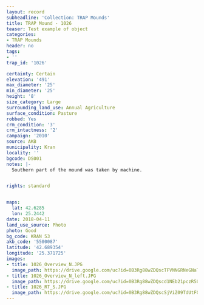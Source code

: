 ```yaml
---
layout: record
subheadline: 'Collection: TRAP Mounds'
title: TRAP Mound - 1026
teaser: Test example of object
categories:
- TRAP Mounds
header: no
tags:
- ''
trap_id: '1026'

certainty: Certain
elevation: '491'
max_diameter: '25'
min_diameter: '25'
height: '8'
size_category: Large
surrounding_land_use: Annual Agriculture
surface_condition: Pasture
robbed: Yes
crm_condition: '3'
crm_intactness: '2'
campaign: '2010'
source: AKB
municipality: Kran
locality: ''
bgcode: DS001
notes: |-
  Southern part of the mound was taken by machine.


rights: standard


maps:
  lat: 42.6285
  lon: 25.2442
date: 2018-04-11
land_use_source: Photo
photo: Good
bg_code: KRAN 53
akb_code: '5500087'
latitude: '42.689354'
longitude: '25.371725'
images:
- title: 1026_Overview_N.JPG
  image_path: https://drive.google.com/uc?id=0B3Rg88wZDQscTFVNNGRNeGNaTDA
- title: 1026_Overview_N_left.JPG
  image_path: https://drive.google.com/uc?id=0B3Rg88wZDQscd1NEb21pczR5U1k
- title: 1026_RT_S.JPG
  image_path: https://drive.google.com/uc?id=0B3Rg88wZDQscSjViZ09TdUtFQVE
---
```

